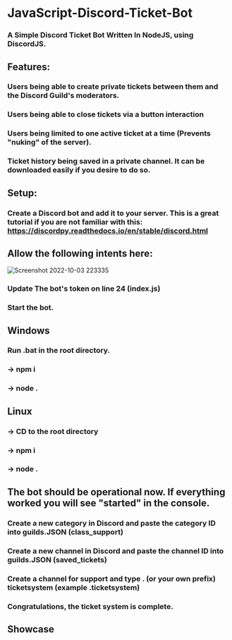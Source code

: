 # JavaScript-Discord-Ticket-Bot



### A Simple Discord Ticket Bot Written In NodeJS, using DiscordJS.

## Features:

### Users being able to create private tickets between them and the Discord Guild's moderators.
### Users being able to close tickets via a button interaction
### Users being limited to one active ticket at a time (Prevents "nuking" of the server).
### Ticket history being saved in a private channel. It can be downloaded easily if you desire to do so.



## Setup:
### Create a Discord bot and add it to your server. This is a great tutorial if you are not familiar with this: https://discordpy.readthedocs.io/en/stable/discord.html
## Allow the following intents here: 
![Screenshot 2022-10-03 223335](https://user-images.githubusercontent.com/69962221/193672162-d4b2d5a9-e2b1-4e2d-ae72-2491652219fb.png)
### Update The bot's token on line 24 (index.js)
### Start the bot.
## Windows
### Run .bat in the root directory.
### -> npm i
### -> node .
## Linux
### -> CD to the root directory
### -> npm i
### -> node .
## The bot should be operational now. If everything worked you will see "started" in the console.
### Create a new category in Discord and paste the category ID into guilds.JSON (class_support)
### Create a new channel in Discord and paste the channel ID into guilds.JSON (saved_tickets)
### Create a channel for support and type . (or your own prefix) ticketsystem (example .ticketsystem)
### Congratulations, the ticket system is complete.


## Showcase

